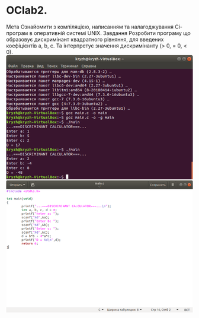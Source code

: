 # OClab2.
Мета
Ознайомити з компіляцією, написанням та нала­годжування Сі-програм в оперативній системі UNIX.
Завдання
Розробити програму що образовує дискримінант квадратного рівняння, для введених коефіцієнтів a, b, c. Та інтерпретує значення дискримінанту (> 0, = 0, < 0).
![](https://github.com/PavelVovcharuk/OClab2./blob/master/oc2.1.png)
![](https://github.com/PavelVovcharuk/OClab2./blob/master/oc2.2.png)
